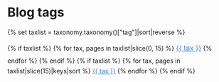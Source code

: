 <h1>Blog tags</h1>

{% set taxlist = taxonomy.taxonomy()["tag"]|sort|reverse %}

{% if taxlist %}
<span class="tags" style="line-height:200%">
{% for tax, pages in taxlist|slice(0, 15) %}
    <a class="label label-rounded" style="color:#3085ee;font-size:110%" href="/blog/tag{{ config.system.param_sep }}{{ tax }}">{{ tax }}</a>
{% endfor %}
</span>
{% endif %}
{% if taxlist %}
<span class="tags">
{% for tax, pages in taxlist|slice(15)|keys|sort %}
    <a class="label label-rounded" style="color:#3085ee;" href="/blog/tag{{ config.system.param_sep }}{{ tax }}">{{ tax }}</a>
{% endfor %}
</span>
{% endif %}
